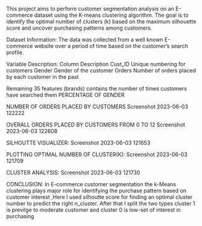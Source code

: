 This project aims to perform customer segmentation analysis on an E-commerce dataset using the K-means clustering algorithm. The goal is to identify the optimal number of clusters (k) based on the maximum silhouette score and uncover purchasing patterns among customers.

Dataset Information:
The data was collected from a well known E-commerce website over a period of time based on the customer’s search profile.

Variable Description:
Column               Description
Cust_ID              Unique numbering for customers
Gender               Gender of the customer
Orders               Number of orders placed by each customer in the past

Remaining 35 features (brands) contains the number of times
customers have searched them
PERCENTAGE OF GENDER


NUMBER OF ORDERS PLACED BY CUSTOMERS
Screenshot 2023-06-03 122222

OVERALL ORDERS PLACED BY CUSTOMERS FROM 0 TO 12
Screenshot 2023-06-03 122608

SILHOUTTE VISUALIZER:
Screenshot 2023-06-03 121653

PLOTTING OPTIMAL NUMBER OF CLUSTER(K):
Screenshot 2023-06-03 121709

CLUSTER ANALYSIS:
Screenshot 2023-06-03 121730

CONCLUSION:
In E-commerce customer segmentation the k-Means clustering plays major role for identifying the purchase pattern based on customer interest ,Here I used silhoutte score for finding an optimal cluster number to predict the right n_cluster. After that I split the two types cluster 1 is previlge to moderate customer and cluster 0 is low-set of interest in purchasing
